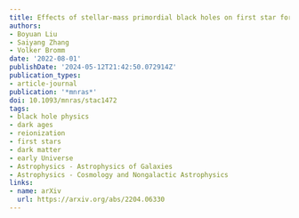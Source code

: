 ```yaml
---
title: Effects of stellar-mass primordial black holes on first star formation
authors:
- Boyuan Liu
- Saiyang Zhang
- Volker Bromm
date: '2022-08-01'
publishDate: '2024-05-12T21:42:50.072914Z'
publication_types:
- article-journal
publication: '*mnras*'
doi: 10.1093/mnras/stac1472
tags:
- black hole physics
- dark ages
- reionization
- first stars
- dark matter
- early Universe
- Astrophysics - Astrophysics of Galaxies
- Astrophysics - Cosmology and Nongalactic Astrophysics
links:
- name: arXiv
  url: https://arxiv.org/abs/2204.06330
---
```

